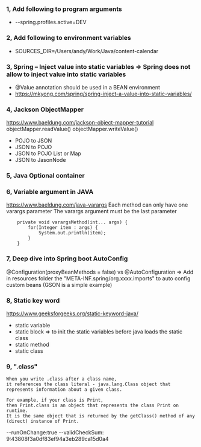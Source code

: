 ### 1, Add following to program arguments
* --spring.profiles.active=DEV 

### 2, Add following to environment variables
* SOURCES_DIR=/Users/andy/Work/Java/content-calendar


### 3, Spring – Inject value into static variables => Spring does not allow to inject value into static variables
* @Value annotation should be used in a BEAN environment
* https://mkyong.com/spring/spring-inject-a-value-into-static-variables/



### 4, Jackson ObjectMapper  
https://www.baeldung.com/jackson-object-mapper-tutorial
objectMapper.readValue()
objectMapper.writeValue()
- POJO to JSON
- JSON to POJO
- JSON to POJO List or Map
- JSON to JasonNode

### 5, Java Optional container

### 6, Variable argument in JAVA
https://www.baeldung.com/java-varargs
Each method can only have one varargs parameter
The varargs argument must be the last parameter
```agsl
    private void varargsMethod(int... args) {
		for(Integer item : args) {
			System.out.println(item);
		}
	}
```
### 7, Deep dive into Spring boot AutoConfig 
@Configuration(proxyBeanMethods = false) vs @AutoConfiguration => 
Add in resources folder the "META-INF.spring/org.xxxx.imports" to auto config custom beans (GSON is a simple example)

### 8, Static key word
https://www.geeksforgeeks.org/static-keyword-java/
- static variable
- static block => to init the static variables before java loads the static class
- static method
- static class

### 9, ".class"
```agsl
When you write .class after a class name, 
it references the class literal - java.lang.Class object that represents information about a given class.

For example, if your class is Print, 
then Print.class is an object that represents the class Print on runtime. 
It is the same object that is returned by the getClass() method of any (direct) instance of Print.
```


--runOnChange:true
--validCheckSum: 9:43808f3a0df83ef94a3eb289ca15d0a4